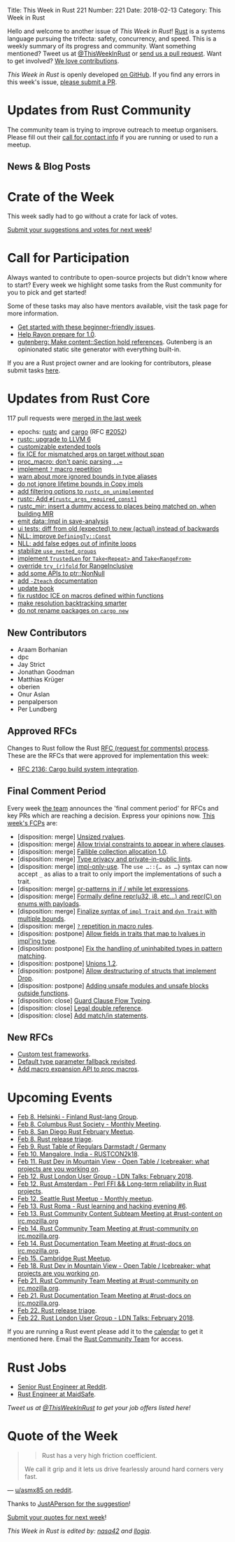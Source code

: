 Title: This Week in Rust 221
Number: 221
Date: 2018-02-13
Category: This Week in Rust

Hello and welcome to another issue of *This Week in Rust*!
[Rust](http://rust-lang.org) is a systems language pursuing the trifecta: safety, concurrency, and speed.
This is a weekly summary of its progress and community.
Want something mentioned? Tweet us at [@ThisWeekInRust](https://twitter.com/ThisWeekInRust) or [send us a pull request](https://github.com/cmr/this-week-in-rust).
Want to get involved? [We love contributions](https://github.com/rust-lang/rust/blob/master/CONTRIBUTING.md).

*This Week in Rust* is openly developed [on GitHub](https://github.com/cmr/this-week-in-rust).
If you find any errors in this week's issue, [please submit a PR](https://github.com/cmr/this-week-in-rust/pulls).

# Updates from Rust Community

The community team is trying to improve outreach to meetup organisers. Please fill out their [call for contact info](https://docs.google.com/forms/d/e/1FAIpQLSf52YXGhqBaHtCXtVna4iHYMK7IQaTqUW6V-ztsZC8C2TBInQ/viewform) if you are running or used to run a meetup.

## News & Blog Posts

# Crate of the Week

This week sadly had to go without a crate for lack of votes.

[Submit your suggestions and votes for next week][submit_crate]!

[submit_crate]: https://users.rust-lang.org/t/crate-of-the-week/2704

# Call for Participation

Always wanted to contribute to open-source projects but didn't know where to start?
Every week we highlight some tasks from the Rust community for you to pick and get started!

Some of these tasks may also have mentors available, visit the task page for more information.

* [Get started with these beginner-friendly issues](https://www.rustaceans.org/findwork/starters).
* [Help Rayon prepare for 1.0](https://users.rust-lang.org/t/rayon-1-0-on-feb-14/14950).
* [gutenberg: Make content::Section hold references](https://github.com/Keats/gutenberg/issues/205). Gutenberg is an opinionated static site generator with everything built-in.

If you are a Rust project owner and are looking for contributors, please submit tasks [here][guidelines].

[guidelines]: https://users.rust-lang.org/t/twir-call-for-participation/4821

# Updates from Rust Core

117 pull requests were [merged in the last week][merged]

[merged]: https://github.com/search?q=is%3Apr+org%3Arust-lang+is%3Amerged+merged%3A2017-02-05..2018-02-12

* epochs: [rustc](https://github.com/rust-lang/rust/pull/48014) and [cargo](https://github.com/rust-lang/cargo/pull/5011) (RFC [#2052](https://rust-lang.github.io/rfcs/2052-epochs.html))
* [rustc: upgrade to LLVM 6](https://github.com/rust-lang/rust/pull/47828)
* [customizable extended tools](https://github.com/rust-lang/rust/pull/48015)
* [fix ICE for mismatched args on target without span](https://github.com/rust-lang/rust/pull/48047)
* [proc_macro: don't panic parsing `..=`](https://github.com/rust-lang/rust/pull/48036)
* [implement `?` macro repetition](https://github.com/rust-lang/rust/pull/47752)
* [warn about more ignored bounds in type aliases](https://github.com/rust-lang/rust/pull/48020)
* [do not ignore lifetime bounds in Copy impls](https://github.com/rust-lang/rust/pull/47877)
* [add filtering options to `rustc_on_unimplemented`](https://github.com/rust-lang/rust/pull/47613)
* [rustc: Add `#[rustc_args_required_const]`](https://github.com/rust-lang/rust/pull/48018)
* [rustc_mir: insert a dummy access to places being matched on, when building MIR](https://github.com/rust-lang/rust/pull/48092)
* [emit data::Impl in save-analysis](https://github.com/rust-lang/rust/pull/47657)
* [ui tests: diff from old (expected) to new (actual) instead of backwards](https://github.com/rust-lang/rust/pull/47978)
* [NLL: improve `DefiningTy::Const`](https://github.com/rust-lang/rust/pull/47957)
* [NLL: add false edges out of infinite loops](https://github.com/rust-lang/rust/pull/47802)
* [stabilize `use_nested_groups`](https://github.com/rust-lang/rust/pull/47948)
* [implement `TrustedLen` for `Take<Repeat>` and `Take<RangeFrom>`](https://github.com/rust-lang/rust/pull/47944)
* [override `try_(r)fold` for RangeInclusive](https://github.com/rust-lang/rust/pull/48012)
* [add some APIs to ptr::NonNull](https://github.com/rust-lang/rust/pull/47631)
* [add `-Zteach` documentation](https://github.com/rust-lang/rust/pull/47843)
* [update book](https://github.com/rust-lang/rust/pull/47753)
* [fix rustdoc ICE on macros defined within functions](https://github.com/rust-lang/rust/pull/47959)
* [make resolution backtracking smarter](https://github.com/rust-lang/cargo/pull/4834)
* [do not rename packages on `cargo new`](https://github.com/rust-lang/cargo/pull/5013)

## New Contributors

* Araam Borhanian
* dpc
* Jay Strict
* Jonathan Goodman
* Matthias Krüger
* oberien
* Onur Aslan
* penpalperson
* Per Lundberg

## Approved RFCs

Changes to Rust follow the Rust [RFC (request for comments)
process](https://github.com/rust-lang/rfcs#rust-rfcs). These
are the RFCs that were approved for implementation this week:

* [RFC 2136: Cargo build system integration](https://github.com/rust-lang/rfcs/pull/2136).

## Final Comment Period

Every week [the team](https://www.rust-lang.org/team.html) announces the
'final comment period' for RFCs and key PRs which are reaching a
decision. Express your opinions now. [This week's FCPs][fcp] are:

[fcp]: https://github.com/rust-lang/rfcs/labels/final-comment-period

* [disposition: merge] [Unsized rvalues](https://github.com/rust-lang/rfcs/pull/1909).
* [disposition: merge] [Allow trivial constraints to appear in where clauses](https://github.com/rust-lang/rfcs/pull/2056).
* [disposition: merge] [Fallible collection allocation 1.0](https://github.com/rust-lang/rfcs/pull/2116).
* [disposition: merge] [Type privacy and private-in-public lints](https://github.com/rust-lang/rfcs/pull/2145).
* [disposition: merge] [impl-only-use](https://github.com/rust-lang/rfcs/pull/2166). The `use …::{… as …}` syntax can now accept `_` as alias to a trait to only import the implementations of such a trait.
* [disposition: merge] [or-patterns in if / while let expressions](https://github.com/rust-lang/rfcs/pull/2175).
* [disposition: merge] [Formally define repr(u32, i8, etc...) and repr(C) on enums with payloads](https://github.com/rust-lang/rfcs/pull/2195).
* [disposition: merge] [Finalize syntax of `impl Trait` and `dyn Trait` with multiple bounds](https://github.com/rust-lang/rfcs/pull/2250).
* [disposition: merge] [`?` repetition in macro rules](https://github.com/rust-lang/rfcs/pull/2298).
* [disposition: postpone] [Allow fields in traits that map to lvalues in impl'ing type](https://github.com/rust-lang/rfcs/pull/1546).
* [disposition: postpone] [Fix the handling of uninhabited types in pattern matching](https://github.com/rust-lang/rfcs/pull/1872).
* [disposition: postpone] [Unions 1.2](https://github.com/rust-lang/rfcs/pull/1897).
* [disposition: postpone] [Allow destructuring of structs that implement Drop](https://github.com/rust-lang/rfcs/pull/2061).
* [disposition: postpone] [Adding unsafe modules and unsafe blocks outside functions](https://github.com/rust-lang/rfcs/pull/2148).
* [disposition: close] [Guard Clause Flow Typing](https://github.com/rust-lang/rfcs/pull/2221).
* [disposition: close] [Legal double reference](https://github.com/rust-lang/rfcs/pull/2268).
* [disposition: close] [Add match/in statements](https://github.com/rust-lang/rfcs/pull/2144).

## New RFCs

* [Custom test frameworks](https://github.com/rust-lang/rfcs/pull/2318).
* [Default type parameter fallback revisited](https://github.com/rust-lang/rfcs/pull/2321).
* [Add macro expansion API to proc macros](https://github.com/rust-lang/rfcs/pull/2320).

# Upcoming Events

* [Feb  8. Helsinki - Finland Rust-lang Group](https://www.meetup.com/Finland-Rust-Meetup/events/246866694/).
* [Feb  8. Columbus Rust Society - Monthly Meeting](https://www.meetup.com/columbus-rs/events/czcwhlyxdblb/).
* [Feb  8. San Diego Rust February Meetup](https://www.meetup.com/San-Diego-Rust/events/246906809/).
* [Feb  8. Rust release triage](https://internals.rust-lang.org/t/release-cycle-triage-proposal/3544).
* [Feb  9. Rust Table of Regulars Darmstadt / Germany](https://www.meetup.com/Rust-Rhein-Main/events/246744631)
* [Feb 10. Mangalore, India - RUSTCON2k18](https://www.rustcon2k18.in/).
* [Feb 11. Rust Dev in Mountain View - Open Table / Icebreaker: what projects are you working on](https://www.meetup.com/Rust-Dev-in-Mountain-View/events/glnfcpyxdbpb/).
* [Feb 12. Rust London User Group - LDN Talks: February 2018](https://www.meetup.com/Rust-London-User-Group/events/246860921/).
* [Feb 12. Rust Amsterdam - Perl FFI && Long-term reliability in Rust projects](https://www.meetup.com/Rust-Amsterdam/events/247120013/).
* [Feb 12. Seattle Rust Meetup - Monthly meetup](https://www.meetup.com/Seattle-Rust-Meetup/events/hztzcpyxdbqb/).
* [Feb 13. Rust Roma - Rust learning and hacking evening #6](https://www.meetup.com/it-IT/Rust-Roma/events/247507331/).
* [Feb 13. Rust Community Content Subteam Meeting at #rust-content on irc.mozilla.org](https://chat.mibbit.com/?server=irc.mozilla.org&channel=%23rust-content)
* [Feb 14. Rust Community Team Meeting at #rust-community on irc.mozilla.org](https://chat.mibbit.com/?server=irc.mozilla.org&channel=%23rust-community).
* [Feb 14. Rust Documentation Team Meeting at #rust-docs on irc.mozilla.org](https://chat.mibbit.com/?server=irc.mozilla.org&channel=%23rust-docs).
* [Feb 15. Cambridge Rust Meetup](https://www.meetup.com/Cambridge-Rust-Meetup/events/mgtcwnyxdbtb/).
* [Feb 18. Rust Dev in Mountain View - Open Table / Icebreaker: what projects are you working on](https://www.meetup.com/Rust-Dev-in-Mountain-View/events/glnfcpyxdbxb/).
* [Feb 21. Rust Community Team Meeting at #rust-community on irc.mozilla.org](https://chat.mibbit.com/?server=irc.mozilla.org&channel=%23rust-community).
* [Feb 21. Rust Documentation Team Meeting at #rust-docs on irc.mozilla.org](https://chat.mibbit.com/?server=irc.mozilla.org&channel=%23rust-docs).
* [Feb 22. Rust release triage](https://internals.rust-lang.org/t/release-cycle-triage-proposal/3544).
* [Feb 22. Rust London User Group - LDN Talks: February 2018](https://www.meetup.com/Rust-London-User-Group/events/246860921/).

If you are running a Rust event please add it to the [calendar] to get
it mentioned here. Email the [Rust Community Team][community] for access.

[calendar]: https://www.google.com/calendar/embed?src=apd9vmbc22egenmtu5l6c5jbfc%40group.calendar.google.com
[community]: mailto:community-team@rust-lang.org

# Rust Jobs

* [Senior Rust Engineer at Reddit](https://www.reddit.com/r/rust/comments/7utj4t/reddit_is_hiring_a_senior_rust_engineer/).
* [Rust Engineer at MaidSafe](https://maidsafe.net/careers.html#rust_engineer).

*Tweet us at [@ThisWeekInRust](https://twitter.com/ThisWeekInRust) to get your job offers listed here!*

# Quote of the Week

> > Rust has a very high friction coefficient.
>
> We call it grip and it lets us drive fearlessly around hard corners very fast.

— [u/asmx85 on reddit](https://www.reddit.com/r/programming/comments/7ugm8e/c2_c_with_cleaner_syntax_a_module_system_no/dtkde2s/).

Thanks to [JustAPerson for the suggestion](https://users.rust-lang.org/t/twir-quote-of-the-week/328/488)!

[Submit your quotes for next week][submit]!

[submit]: http://users.rust-lang.org/t/twir-quote-of-the-week/328

*This Week in Rust is edited by: [nasa42](https://github.com/nasa42) and [llogiq](https://github.com/llogiq).*
